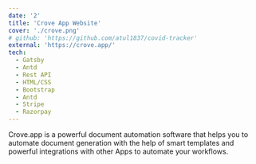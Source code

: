 ```yaml
---
date: '2'
title: 'Crove App Website'
cover: './crove.png'
# github: 'https://github.com/atul1837/covid-tracker'
external: 'https://crove.app/'
tech:
  - Gatsby
  - Antd
  - Rest API
  - HTML/CSS
  - Bootstrap
  - Antd
  - Stripe
  - Razorpay
---
```


Crove.app is a powerful document automation software that helps you to automate document generation with the help of smart templates and powerful integrations with other Apps to automate your workflows.
